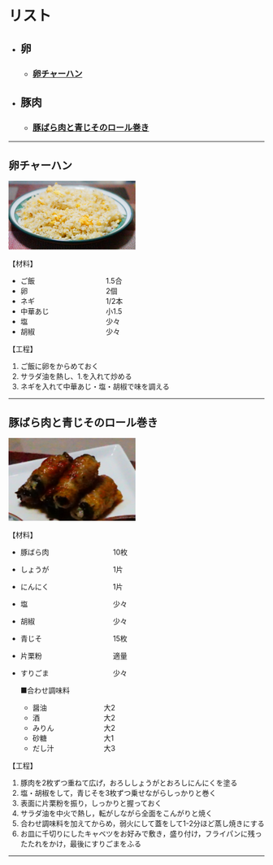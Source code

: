 # リスト

- ## 卵

    - ### [卵チャーハン](##卵チャーハン)

- ## 豚肉

    - ### [豚ばら肉と青じそのロール巻き](##豚ばら肉と青じそのロール巻き)

---

## 卵チャーハン
<!-- ![卵チャーハン](/img/eggFriedRice.png) -->
<img src="./img/eggFriedRice.png" width="250">

【材料】
- ご飯&emsp;&emsp;&emsp;&emsp;&emsp;&emsp;&emsp;&emsp;&emsp;&emsp;1.5合
- 卵&emsp;&emsp;&emsp;&emsp;&emsp;&emsp;&emsp;&emsp;&emsp;&emsp;&emsp;2個
- ネギ&emsp;&emsp;&emsp;&emsp;&emsp;&emsp;&emsp;&emsp;&emsp;&emsp;1/2本
- 中華あじ&emsp;&emsp;&emsp;&emsp;&emsp;&emsp;&emsp;&emsp;小1.5
- 塩&emsp;&emsp;&emsp;&emsp;&emsp;&emsp;&emsp;&emsp;&emsp;&emsp;&emsp;少々
- 胡椒&emsp;&emsp;&emsp;&emsp;&emsp;&emsp;&emsp;&emsp;&emsp;&emsp;少々


【工程】
1. ご飯に卵をからめておく
2. サラダ油を熱し、1.を入れて炒める
3. ネギを入れて中華あじ・塩・胡椒で味を調える

---

## 豚ばら肉と青じそのロール巻き
<img src="./img/porkMacrophyll.png" width="250">

【材料】
- 豚ばら肉&emsp;&emsp;&emsp;&emsp;&emsp;&emsp;&emsp;&emsp;&emsp;10枚
- しょうが&emsp;&emsp;&emsp;&emsp;&emsp;&emsp;&emsp;&emsp;&emsp;1片
- にんにく&emsp;&emsp;&emsp;&emsp;&emsp;&emsp;&emsp;&emsp;&emsp;1片
- 塩&emsp;&emsp;&emsp;&emsp;&emsp;&emsp;&emsp;&emsp;&emsp;&emsp;&emsp;&emsp;少々
- 胡椒&emsp;&emsp;&emsp;&emsp;&emsp;&emsp;&emsp;&emsp;&emsp;&emsp;&emsp;少々
- 青じそ&emsp;&emsp;&emsp;&emsp;&emsp;&emsp;&emsp;&emsp;&emsp;&emsp;15枚
- 片栗粉&emsp;&emsp;&emsp;&emsp;&emsp;&emsp;&emsp;&emsp;&emsp;&emsp;適量
- すりごま&emsp;&emsp;&emsp;&emsp;&emsp;&emsp;&emsp;&emsp;&emsp;少々

  ■合わせ調味料
    - 醤油&emsp;&emsp;&emsp;&emsp;&emsp;&emsp;&emsp;&emsp;大2
    - 酒&emsp;&emsp;&emsp;&emsp;&emsp;&emsp;&emsp;&emsp;&emsp;大2
    - みりん&emsp;&emsp;&emsp;&emsp;&emsp;&emsp;&emsp;大2
    - 砂糖&emsp;&emsp;&emsp;&emsp;&emsp;&emsp;&emsp;&emsp;大1
    - だし汁&emsp;&emsp;&emsp;&emsp;&emsp;&emsp;&emsp;大3

【工程】
1. 豚肉を2枚ずつ重ねて広げ，おろししょうがとおろしにんにくを塗る
2. 塩・胡椒をして，青じそを3枚ずつ乗せながらしっかりと巻く
3. 表面に片栗粉を振り，しっかりと握っておく
4. サラダ油を中火で熱し，転がしながら全面をこんがりと焼く
5. 合わせ調味料を加えてからめ，弱火にして蓋をして1-2分ほど蒸し焼きにする
6. お皿に千切りにしたキャベツをお好みで敷き，盛り付け，フライパンに残ったたれをかけ，最後にすりごまをふる

---
